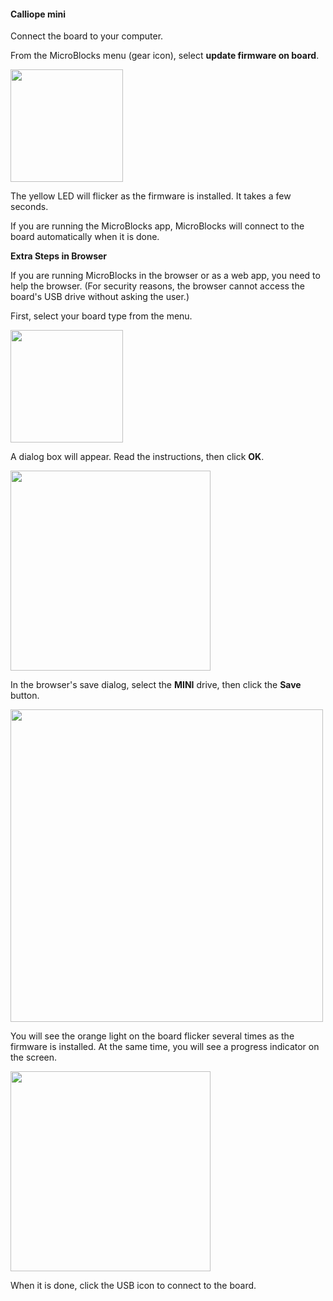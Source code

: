#### Calliope mini ####

Connect the board to your computer.

From the MicroBlocks menu (gear icon), select **update firmware on board**.

<img src="assets/img/md/get-started/update-firmware-menu.png" width="180">

The yellow LED will flicker as the firmware is installed. It takes a few seconds.

If you are running the MicroBlocks app, MicroBlocks will connect to the board automatically
when it is done.

**Extra Steps in Browser**

If you are running MicroBlocks in the browser or as a web app, you need to help the browser.
(For security reasons, the browser cannot access the board's USB drive without asking the user.)

First, select your board type from the menu.

<img src="assets/img/md/get-started/select-calliope.png" width="180">

A dialog box will appear. Read the instructions, then click **OK**.

<img src="assets/img/md/get-started/firmware-install-instructions-calliope.png" width="320">

In the browser's save dialog, select the **MINI** drive, then click the **Save** button.

<img src="assets/img/md/get-started/firmware-save-dialog-calliope.png" width="500">

You will see the orange light on the board flicker several times as the firmware is installed.
At the same time, you will see a progress indicator on the screen.

<img src="assets/img/md/get-started/firmware-progress.png" width="320">

When it is done, click the USB icon to connect to the board.
